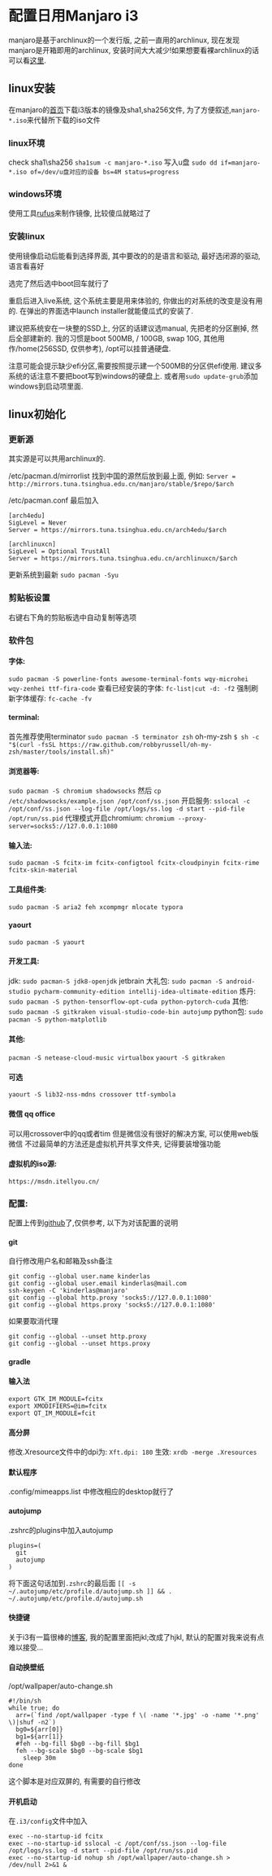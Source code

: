 # 配置日用Manjaro i3

manjaro是基于archlinux的一个发行版, 之前一直用的archlinux, 现在发现manjaro是开箱即用的archlinux, 安装时间大大减少!如果想要看裸archlinux的话可以看[这里][0].

## linux安装
在manjaro的[首页][1]下载i3版本的镜像及sha1,sha256文件, 为了方便叙述,`manjaro-*.iso`来代替所下载的iso文件

### linux环境
check sha1\sha256
`sha1sum -c manjaro-*.iso`
写入u盘
`sudo dd if=manjaro-*.iso of=/dev/u盘对应的设备 bs=4M status=progress`

### windows环境
使用工具[rufus][2]来制作镜像, 比较傻瓜就略过了

### 安装linux
使用镜像启动后能看到选择界面, 其中要改的的是语言和驱动, 最好选闭源的驱动, 语言看喜好

选完了然后选中boot回车就行了

重启后进入live系统, 这个系统主要是用来体验的, 你做出的对系统的改变是没有用的. 在弹出的界面选中launch installer就能傻瓜式的安装了.

建议把系统安在一块整的SSD上, 分区的话建议选manual, 先把老的分区删掉, 然后全部建新的. 我的习惯是boot 500MB, / 100GB, swap 10G, 其他用作/home(256SSD, 仅供参考), /opt可以挂普通硬盘.

注意可能会提示缺少efi分区,需要按照提示建一个500MB的分区供efi使用. 建议多系统的话注意不要把boot写到windows的硬盘上. 或者用`sudo update-grub`添加windows到启动项里面.

## linux初始化

### 更新源
其实源是可以共用archlinux的.

/etc/pacman.d/mirrorlist
找到中国的源然后放到最上面, 例如:
`Server = http://mirrors.tuna.tsinghua.edu.cn/manjaro/stable/$repo/$arch`

/etc/pacman.conf 最后加入
```
[arch4edu]
SigLevel = Never
Server = https://mirrors.tuna.tsinghua.edu.cn/arch4edu/$arch

[archlinuxcn]
SigLevel = Optional TrustAll
Server = https://mirrors.tuna.tsinghua.edu.cn/archlinuxcn/$arch
```
更新系统到最新
`sudo pacman -Syu`

### 剪贴板设置
右键右下角的剪贴板选中自动复制等选项

### 软件包

#### 字体:
`sudo pacman -S powerline-fonts awesome-terminal-fonts wqy-microhei wqy-zenhei ttf-fira-code`
查看已经安装的字体:
`fc-list|cut -d: -f2`
强制刷新字体缓存:
`fc-cache -fv`

#### terminal:
首先推荐使用terminator
`sudo pacman -S terminator zsh`
oh-my-zsh
`$ sh -c "$(curl -fsSL https://raw.github.com/robbyrussell/oh-my-zsh/master/tools/install.sh)"`

#### 浏览器等:
`sudo pacman -S chromium shadowsocks`
然后
`cp /etc/shadowsocks/example.json /opt/conf/ss.json`
开启服务:
`sslocal -c /opt/conf/ss.json --log-file /opt/logs/ss.log -d start --pid-file /opt/run/ss.pid`
代理模式开启chromium:
`chromium --proxy-server=socks5://127.0.0.1:1080`

#### 输入法:
`sudo pacman -S fcitx-im fcitx-configtool fcitx-cloudpinyin fcitx-rime fcitx-skin-material`

#### 工具组件类:
`sudo pacman -S aria2 feh xcompmgr mlocate typora`

#### yaourt
`sudo pacman -S yaourt`

#### 开发工具:
jdk:
`sudo pacman-S jdk8-openjdk`
jetbrain 大礼包:
`sudo pacman -S android-studio pycharm-community-edition intellij-idea-ultimate-edition`
炼丹:
`sudo pacman -S python-tensorflow-opt-cuda python-pytorch-cuda`
其他:
`sudo pacman -S gitkraken visual-studio-code-bin autojump`
python包:
`sudo pacman -S python-matplotlib`

#### 其他:
`pacman -S netease-cloud-music virtualbox`
`yaourt -S gitkraken`

#### 可选
`yaourt -S lib32-nss-mdns crossover ttf-symbola`

#### 微信 qq office
可以用crossover中的qq或者tim
但是微信没有很好的解决方案, 可以使用web版微信
不过最简单的方法还是虚拟机开共享文件夹, 记得要装增强功能

#### 虚拟机的iso源:
`https://msdn.itellyou.cn/`

### 配置:
配置上传到[github][3]了,仅供参考, 以下为对该配置的说明

#### git

自行修改用户名和邮箱及ssh备注

```
git config --global user.name kinderlas
git config --global user.email kinderlas@mail.com
ssh-keygen -C 'kinderlas@manjaro'
git config --global http.proxy 'socks5://127.0.0.1:1080'
git config --global https.proxy 'socks5://127.0.0.1:1080'
```
如果要取消代理
```
git config --global --unset http.proxy
git config --global --unset https.proxy
```
#### gradle
#### 输入法
```
export GTK_IM_MODULE=fcitx
export XMODIFIERS=@im=fcitx
export QT_IM_MODULE=fcit
```
#### 高分屏
修改.Xresource文件中的dpi为:
`Xft.dpi: 180`
生效:
`xrdb -merge .Xresources`
#### 默认程序
.config/mimeapps.list 中修改相应的desktop就行了
#### autojump
.zshrc的plugins中加入autojump
```
plugins=(
  git
  autojump
)
```
将下面这句话加到`.zshrc`的最后面
`[[ -s ~/.autojump/etc/profile.d/autojump.sh ]] && . ~/.autojump/etc/profile.d/autojump.sh`
####  快捷键
关于i3有一篇很棒的[博客][3], 我的配置里面把jkl;改成了hjkl, 默认的配置对我来说有点难以接受...
#### 自动换壁纸
/opt/wallpaper/auto-change.sh
```
#!/bin/sh
while true; do
  arr=(`find /opt/wallpaper -type f \( -name '*.jpg' -o -name '*.png' \)|shuf -n2`)
  bg0=${arr[0]}
  bg1=${arr[1]}
  #feh --bg-fill $bg0 --bg-fill $bg1
  feh --bg-scale $bg0 --bg-scale $bg1
	sleep 30m
done
```
这个脚本是对应双屏的, 有需要的自行修改

#### 开机启动
在`.i3/config`文件中加入
```
exec --no-startup-id fcitx
exec --no-startup-id sslocal -c /opt/conf/ss.json --log-file /opt/logs/ss.log -d start --pid-file /opt/run/ss.pid
exec --no-startup-id nohup sh /opt/wallpaper/auto-change.sh > /dev/null 2>&1 &
```

[0]: https://docs.google.com/document/d/1ImLV9Vl7ojfzyuUIbg4rf2h4xgX2ap2ditnYTqG9Pyo/edit?usp=sharing
[1]: https://manjaro.org/community-editions/

[2]: https://rufus.akeo.ie/?locale=zh_CN
[3]: https://github.com/Kinderlas/config-manjaro-i3